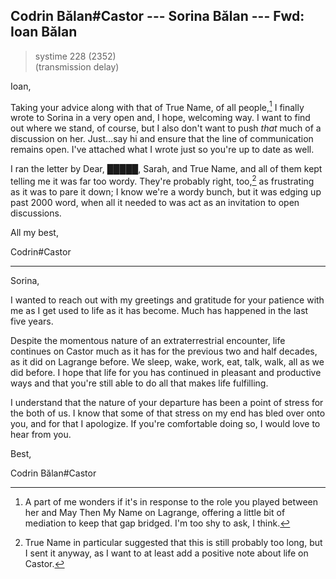 ## Codrin Bălan#Castor --- Sorina Bălan --- Fwd: Ioan Bălan

> systime 228 (2352)  
> (transmission delay)



Ioan,

Taking your advice along with that of True Name, of all people,[^tnhelps] I finally wrote to Sorina in a very open and, I hope, welcoming way. I want to find out where we stand, of course, but I also don't want to push *that* much of a discussion on her. Just...say hi and ensure that the line of communication remains open. I've attached what I wrote just so you're up to date as well.

I ran the letter by Dear, █████, Sarah, and True Name, and all of them kept telling me it was far too wordy. They're probably right, too,[^tnright] as frustrating as it was to pare it down; I know we're a wordy bunch, but it was edging up past 2000 word, when all it needed to was act as an invitation to open discussions.

All my best,

Codrin#Castor

-----

Sorina,

I wanted to reach out with my greetings and gratitude for your patience with me as I get used to life as it has become. Much has happened in the last five years.

Despite the momentous nature of an extraterrestrial encounter, life continues on Castor much as it has for the previous two and half decades, as it did on Lagrange before. We sleep, wake, work, eat, talk, walk, all as we did before. I hope that life for you has continued in pleasant and productive ways and that you're still able to do all that makes life fulfilling. 

I understand that the nature of your departure has been a point of stress for the both of us. I know that some of that stress on my end has bled over onto you, and for that I apologize. If you're comfortable doing so, I would love to hear from you.

Best,

Codrin Bălan#Castor

[^tnhelps]: A part of me wonders if it's in response to the role you played between her and May Then My Name on Lagrange, offering a little bit of mediation to keep that gap bridged. I'm too shy to ask, I think.

[^tnright]: True Name in particular suggested that this is still probably too long, but I sent it anyway, as I want to at least add a positive note about life on Castor.

